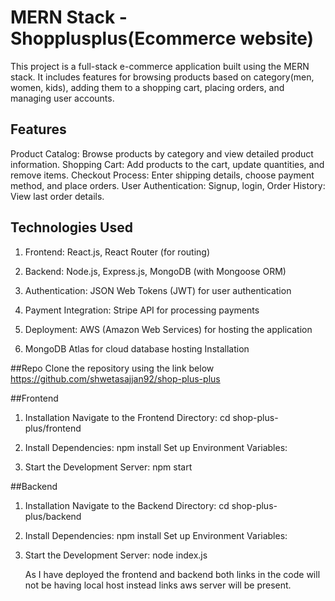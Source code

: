 # MERN Stack - Shopplusplus(Ecommerce website)

This project is a full-stack e-commerce application built using the MERN stack. It includes features for browsing products based on category(men, women, kids), adding them to a shopping cart, placing orders, and managing user accounts.

## Features

Product Catalog: Browse products by category and view detailed product information.
Shopping Cart: Add products to the cart, update quantities, and remove items.
Checkout Process: Enter shipping details, choose payment method, and place orders.
User Authentication: Signup, login,
Order History: View last order details.

## Technologies Used

1. Frontend: React.js, React Router (for routing)

2. Backend: Node.js, Express.js, MongoDB (with Mongoose ORM)
 
3. Authentication: JSON Web Tokens (JWT) for user authentication

4. Payment Integration: Stripe API for processing payments

5. Deployment: AWS (Amazon Web Services) for hosting the application

6. MongoDB Atlas for cloud database hosting Installation

##Repo
Clone the repository using the link below
https://github.com/shwetasajjan92/shop-plus-plus

##Frontend
1. Installation
   Navigate to the Frontend Directory:
   cd shop-plus-plus/frontend

2. Install Dependencies:
   npm install
   Set up Environment Variables:

3. Start the Development Server:
   npm start

##Backend
1. Installation
   Navigate to the Backend Directory:
   cd shop-plus-plus/backend

2. Install Dependencies:
   npm install
   Set up Environment Variables:

3. Start the Development Server:
   node index.js

   As I have deployed the frontend and backend both links in the code will not be having local host instead links aws server will be present.




